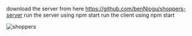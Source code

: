 download the server from here https://github.com/benNjogu/shoppers-server
run the server using npm start
run the client using npm start


![shoppers](https://user-images.githubusercontent.com/60463836/224324112-39b9989d-deec-4265-b02b-cb29cb571f86.png)
